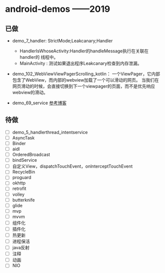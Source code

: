 # android-demos ——2019


## 已做
* demo_7_handler:
        StrictMode;Leakcanary;Handler
    * HandlerIsWhoseActivity:Handler的handleMessage执行在关联在handler的
    线程中。
    * MainActivity : 测试如果退出程序Leakcanary检查到内存泄漏。

* demo_102_WebViewViewPagerScrolling_kotlin：
一个ViewPager，它内部包含了WebView，而内部的webview加载了一个可以滑动的网页。
当我们在网页滑动的时候，会直接切换到下一个viewpager的页面，而不是优先响应webview的滑动。

* demo_69_service [参考博客](https://blog.csdn.net/sinat_20059415/article/details/81039085)

## 待做
* [ ] demo_5_handlerthread_intentservice
* [ ] AsyncTask
* [ ] Binder
* [ ] aidl
* [ ] OrderedBroadcast
* [ ] bindService
* [ ] 自定义View，dispatchTouchEvent，onlnterceptTouchEvent
* [ ] RecycleBin
* [ ] proguard
* [ ] okhttp
* [ ] retrofit
* [ ] volley
* [ ] butterknife
* [ ] glide
* [ ] mvp
* [ ] mvvm
* [ ] 组件化
* [ ] 插件化
* [ ] 热更新
* [ ] 进程保活
* [ ] java反射
* [ ] 注释
* [ ] 动画
* [ ] NIO

